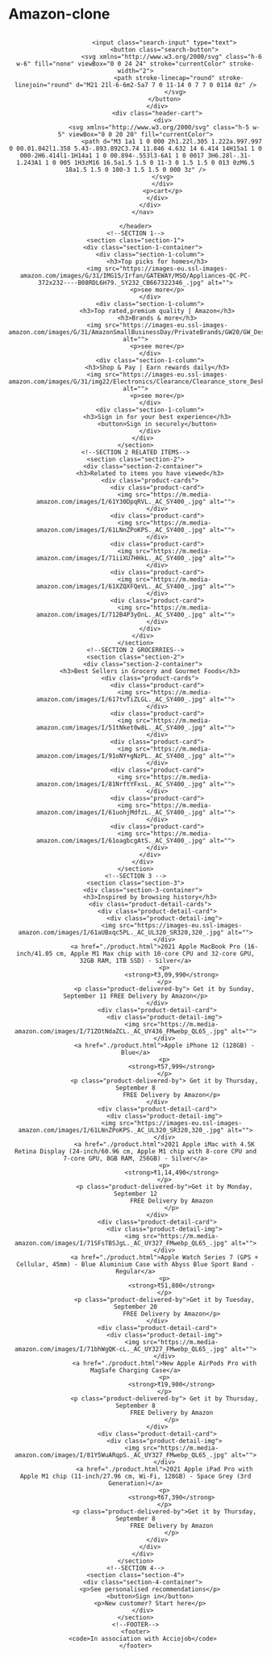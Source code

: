 # Amazon-clone
<!DOCTYPE html>
<html lang="en">
<head>
    <meta charset="UTF-8">
    <meta http-equiv="X-UA-Compatible" content="IE=edge">
    <meta name="viewport" content="width=device-width, initial-scale=1.0">
    <title>Amazon clone</title>
    <link rel="shortcut icon" href="https://thumbs.dreamstime.com/b/amazon-logo-white-background-montreal-canada-july-printed-paper-98221126.jpg" type="image/x-icon">
    <link rel="stylesheet" href="style.css">
</head>
<body>
    <!-- NAVIGATION -->
    <header class="header">
        <nav class="header-nav">
            <div class="header-container">
                <img class="amazon-logo" src="https://mlsvc01-prod.s3.amazonaws.com/fd4e81f3101/a77159a6-cbf4-46a1-a731-522b77da3e42.png?ver=1649349594000"alt="">
                <div class="header-search">

                    <input class="search-input" type="text">
                    <button class="search-button">
                        <svg xmlns="http://www.w3.org/2000/svg" class="h-6 w-6" fill="none" viewBox="0 0 24 24" stroke="currentColor" stroke-width="2">
                            <path stroke-linecap="round" stroke-linejoin="round" d="M21 21l-6-6m2-5a7 7 0 11-14 0 7 7 0 0114 0z" />
                          </svg>
                    </button>
                </div>
                <div class="header-cart">
                   <div>
                    <svg xmlns="http://www.w3.org/2000/svg" class="h-5 w-5" viewBox="0 0 20 20" fill="currentColor">
                        <path d="M3 1a1 1 0 000 2h1.22l.305 1.222a.997.997 0 00.01.042l1.358 5.43-.893.892C3.74 11.846 4.632 14 6.414 14H15a1 1 0 000-2H6.414l1-1H14a1 1 0 00.894-.553l3-6A1 1 0 0017 3H6.28l-.31-1.243A1 1 0 005 1H3zM16 16.5a1.5 1.5 0 11-3 0 1.5 1.5 0 013 0zM6.5 18a1.5 1.5 0 100-3 1.5 1.5 0 000 3z" />
                    </svg> 
                   </div>
                   <p>cart</p>
                </div>
            </div>
        </nav>
    
    </header>
    <!--SECTION 1-->
    <section class="section-1">
        <div class="section-1-container">
            <div class="section-1-column">
                <h3>Top picks for homes</h3>
                <img src="https://images-eu.ssl-images-amazon.com/images/G/31/IMG15/Irfan/GATEWAY/MSO/Appliances-QC-PC-372x232----B08RDL6H79._SY232_CB667322346_.jpg" alt="">
                <p>see more</p>
            </div>
            <div class="section-1-column">
                <h3>Top rated,premium quality | Amazon</h3>
                <h3>Brands & more</h3>
                <img src="https://images-eu.ssl-images-amazon.com/images/G/31/AmazonSmallBusinessDay/PrivateBrands/GW20/GW_Desktop_Softlines_QC_2X_V2_5._SY232_CB636581721_.jpg" alt="">
                <p>see more</p>
            </div>
            <div class="section-1-column">
                <h3>Shop & Pay | Earn rewards daily</h3>
                <img src="https://images-eu.ssl-images-amazon.com/images/G/31/img22/Electronics/Clearance/Clearance_store_Desktop_CC_2x._SY608_CB628315133_.jpg" alt="">
                <p>see more</p>
            </div>
            <div class="section-1-column">
                <h3>Sign in for your best experience</h3>
                <button>Sign in securely</button>
            </div>
        </div>
    </section>
    <!--SECTION 2 RELATED ITEMS-->
    <section class="section-2">
        <div class="section-2-container">
            <h3>Related to items you have viewed</h3>
            <div class="product-cards">
                <div class="product-card">
                    <img src="https://m.media-amazon.com/images/I/61Y30DpqRVL._AC_SY400_.jpg" alt="">
                </div>
                <div class="product-card">
                    <img src="https://m.media-amazon.com/images/I/61LNnZPoKPS._AC_SY400_.jpg" alt="">
                </div>
                <div class="product-card">
                    <img src="https://m.media-amazon.com/images/I/71iiXU7HHkL._AC_SY400_.jpg" alt="">
                </div>
                <div class="product-card">
                    <img src="https://m.media-amazon.com/images/I/61XZQXFQeVL._AC_SY400_.jpg" alt="">
                </div>
                <div class="product-card">
                    <img src="https://m.media-amazon.com/images/I/712B4P3yOnL._AC_SY400_.jpg" alt="">
                </div>
            </div>
        </div>
    </section>
    <!--SECTION 2 GROCERRIES-->
    <section class="section-2">
        <div class="section-2-container">
            <h3>Best Sellers in Grocery and Gourmet Foods</h3>
            <div class="product-cards">
                <div class="product-card">
                    <img src="https://m.media-amazon.com/images/I/617tvTiZLGL._AC_SY400_.jpg" alt="">
                </div>
                <div class="product-card">
                    <img src="https://m.media-amazon.com/images/I/51tNket0w8L._AC_SY400_.jpg" alt="">
                </div>
                <div class="product-card">
                    <img src="https://m.media-amazon.com/images/I/91oNY+gNzPL._AC_SY400_.jpg" alt="">
                </div>
                <div class="product-card">
                    <img src="https://m.media-amazon.com/images/I/81NrftYFxsL._AC_SY400_.jpg" alt="">
                </div>
                <div class="product-card">
                    <img src="https://m.media-amazon.com/images/I/61uohjMdfzL._AC_SY400_.jpg" alt="">
                </div>
                <div class="product-card">
                    <img src="https://m.media-amazon.com/images/I/61oagbcgAtS._AC_SY400_.jpg" alt="">
                </div>
            </div>
        </div>
    </section>
    <!--SECTION 3 -->
    <section class="section-3">
        <div class="section-3-container">
            <h3>Inspired by browsing history</h3>
            <div class="product-detail-cards">
                <div class="product-detail-card">
                    <div class="product-detail-img">
                        <img src="https://images-eu.ssl-images-amazon.com/images/I/61aUBxqc5PL._AC_UL320_SR320,320_.jpg" alt="">
                    </div>
                    <a href="./product.html">2021 Apple MacBook Pro (16-inch/41.05 cm, Apple M1 Max chip with 10‑core CPU and 32‑core GPU, 32GB RAM, 1TB SSD) - Silver</a>
                    <p>
                        <strong>₹3,09,990</strong>
                    </p>
                    <p class="product-delivered-by"> Get it by Sunday, September 11 FREE Delivery by Amazon</p>
                </div>
                <div class="product-detail-card">
                    <div class="product-detail-img">
                        <img src="https://m.media-amazon.com/images/I/71ZOtNdaZCL._AC_UY436_FMwebp_QL65_.jpg" alt="">
                    </div>
                    <a href="./product.html">Apple iPhone 12 (128GB) - Blue</a>
                    <p>
                        <strong>₹57,999</strong>
                    </p>
                    <p class="product-delivered-by"> Get it by Thursday, September 8
                        FREE Delivery by Amazon</p>
                </div>
                <div class="product-detail-card">
                    <div class="product-detail-img">
                        <img src="https://images-eu.ssl-images-amazon.com/images/I/61LNnZPoKPS._AC_UL320_SR320,320_.jpg" alt="">
                    </div>
                    <a href="./product.html">2021 Apple iMac with 4.5K Retina Display (24-inch/60.96 cm, Apple M1 chip with 8‑core CPU and 7‑core GPU, 8GB RAM, 256GB) - Silver</a>
                    <p>
                        <strong>₹1,14,490</strong>
                    </p>
                    <p class="product-delivered-by">Get it by Monday, September 12
                        FREE Delivery by Amazon
                        </p>
                </div>
                <div class="product-detail-card">
                    <div class="product-detail-img">
                        <img src="https://m.media-amazon.com/images/I/71SFsTBSJgL._AC_UY327_FMwebp_QL65_.jpg" alt="">
                    </div>
                    <a href="./product.html">Apple Watch Series 7 (GPS + Cellular, 45mm) - Blue Aluminium Case with Abyss Blue Sport Band - Regular</a>
                    <p>
                        <strong>₹51,800</strong>
                    </p>
                    <p class="product-delivered-by">Get it by Tuesday, September 20
                        FREE Delivery by Amazon</p>
                </div>
                <div class="product-detail-card">
                    <div class="product-detail-img">
                        <img src="https://m.media-amazon.com/images/I/71bhWgQK-cL._AC_UY327_FMwebp_QL65_.jpg" alt="">
                    </div>
                    <a href="./product.html">New Apple AirPods Pro with MagSafe Charging Case</a>
                    <p>
                        <strong>₹19,900</strong>
                    </p>
                    <p class="product-delivered-by"> Get it by Thursday, September 8
                        FREE Delivery by Amazon
                        </p>
                </div>
                <div class="product-detail-card">
                    <div class="product-detail-img">
                        <img src="https://m.media-amazon.com/images/I/81Y5WuARqpS._AC_UY327_FMwebp_QL65_.jpg" alt="">
                    </div>
                    <a href="./product.html">2021 Apple iPad Pro with Apple M1 chip (11-inch/27.96 cm, Wi-Fi, 128GB) - Space Grey (3rd Generation)</a>
                    <p>
                        <strong>₹67,390</strong>
                    </p>
                    <p class="product-delivered-by">Get it by Thursday, September 8
                        FREE Delivery by Amazon
                        </p>
                </div>
            </div>
        </div>
    </section>
    <!--SECTION 4-->
    <section class="section-4">
        <div class="section-4-container">
            <p>See personalised recommendations</p>
            <button>Sign in</button>
            <p>New customer? Start here</p>
        </div>
    </section>
    <!--FOOTER-->
    <footer>
        <code>In association with Acciojob</code>
    </footer>
</body>
</html>
